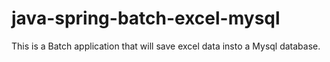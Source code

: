 # java-spring-batch-excel-mysql
This is a Batch application that will save excel data insto a Mysql database.
